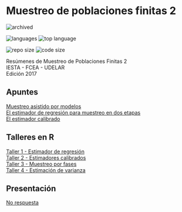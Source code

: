 # Muestreo de poblaciones finitas 2

![archived](https://img.shields.io/badge/lifecycle-archived-red.svg)

![languages](https://img.shields.io/github/languages/count/daczarne/udelar_muestreo_2)
![top language](https://img.shields.io/github/languages/top/daczarne/udelar_muestreo_2)

![repo size](https://img.shields.io/github/repo-size/daczarne/udelar_muestreo_2)
![code size](https://img.shields.io/github/languages/code-size/daczarne/udelar_muestreo_2)

Resúmenes de Muestreo de Poblaciones Finitas 2  
IESTA - FCEA - UDELAR  
Edición 2017  

## Apuntes

[Muestreo asistido por modelos](https://github.com/daczarne/udelar_muestreo_2/blob/master/Resumenes/14_asistido/14_asistido.pdf)  
[El estimador de regresión para muestreo en dos etapas](https://github.com/daczarne/udelar_muestreo_2/blob/master/Resumenes/15_reg_dos_etapas/15_reg_dos_etapas.pdf)  
[El estimador calibrado](https://github.com/daczarne/udelar_muestreo_2/blob/master/Resumenes/16_calibrado/16_calibrado.pdf)  

## Talleres en R

[Taller 1 - Estimador de regresión](https://github.com/daczarne/udelar_muestreo_2/blob/master/Talleres/Taller%201/survey.R)  
[Taller 2 - Estimadores calibrados](https://github.com/daczarne/udelar_muestreo_2/blob/master/Talleres/Taller%202/Taller%202.R)  
[Taller 3 - Muestreo por fases](https://github.com/daczarne/udelar_muestreo_2/blob/master/Talleres/Taller%203/Taller%207-11-2017.R)  
[Taller 4 - Estimación de varianza](https://github.com/daczarne/udelar_muestreo_2/blob/master/Talleres/Taller%204/Var%202017.R)  

## Presentación

[No respuesta](https://github.com/daczarne/udelar_muestreo_2/blob/master/Presentaci%C3%B3n%20no%20respuesta/No%20respuesta.pdf)  

